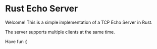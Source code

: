 # Rust Echo Server

Welcome! This is a simple implementation of a TCP Echo Server in Rust.

The server supports multiple clients at the same time.

Have fun :)